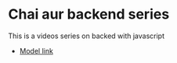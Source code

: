 # Chai aur backend series

This is a videos series on backed with javascript
- [Model link](https://app.eraser.io/workspace/YtPgZ1VogxGy1jzIDkzj?origin=share)